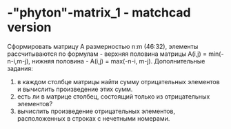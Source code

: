 # -"phyton"-matrix_1 - matchcad version
Сформировать матрицу А размерностью n:m (46:32), элементы рассчитываются по формулам - верхняя половина матрицы A(i,j) = min(-n-i,m-j), нижняя половина - A(i,j) = max(-n-i, m-j).
Дополнительные задания:
1) в каждом столбце матрицы найти сумму отрицательных элементов и вычислить произведение этих сумм.
2) есть ли в матрице столбец, состоящий только из отрицательных элементов?
3) вычислить произведение отрицательных элементов, расположенных в строках с нечетными номерами.
